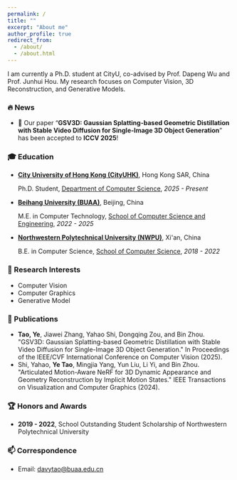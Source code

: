 ```yaml
---
permalink: /
title: ""
excerpt: "About me"
author_profile: true
redirect_from: 
  - /about/
  - /about.html
---
```


I am currently a Ph.D. student at CityU, co-advised by Prof. Dapeng Wu and Prof. Junhui Hou. My research focuses on Computer Vision, 3D Reconstruction, and Generative Models.

### 🔥 News
- 🎉 Our paper “**GSV3D: Gaussian Splatting-based Geometric Distillation with Stable Video Diffusion for Single-Image 3D Object Generation**” has been accepted to **ICCV 2025**!

### 🎓 Education
- **[City University of Hong Kong (CityUHK)](https://www.cityu.edu.hk/)**, Hong Kong SAR, China

  Ph.D. Student, [Department of Computer Science](https://www.cs.cityu.edu.hk/), *2025 - Present*
- **[Beihang University (BUAA)](https://buaa.edu.cn/)**, Beijing, China
  
  M.E. in Computer Technology, [School of Computer Science and Engineering](http://scse.buaa.edu.cn/), *2022 - 2025*
- **[Northwestern Polytechnical University (NWPU)](https://www.nwpu.edu.cn/)**, Xi'an, China
  
  B.E. in Computer Science, [School of Computer Science](https://jsj.nwpu.edu.cn/), *2018 - 2022*


### 🔭 Research Interests
- Computer Vision
- Computer Graphics
- Generative Model

### 📖 Publications
- **Tao, Ye**, Jiawei Zhang, Yahao Shi, Dongqing Zou, and Bin Zhou. "GSV3D: Gaussian Splatting-based Geometric Distillation with Stable Video Diffusion for Single-Image 3D Object Generation." In Proceedings of the IEEE/CVF International Conference on Computer Vision (2025).
- Shi, Yahao, **Ye Tao**, Mingjia Yang, Yun Liu, Li Yi, and Bin Zhou. "Articulated Motion-Aware NeRF for 3D Dynamic Appearance and Geometry Reconstruction by Implicit Motion States." IEEE Transactions on Visualization and Computer Graphics (2024).

### 🏆 Honors and Awards
- **2019 - 2022**, School Outstanding Student Scholarship of Northwestern Polytechnical University

### 📫 Correspondence
- Email: [davytao@buaa.edu.cn](mailto:davytao@buaa.edu.cn)
